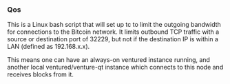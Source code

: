 ### Qos ###

This is a Linux bash script that will set up tc to limit the outgoing bandwidth for connections to the Bitcoin network. It limits outbound TCP traffic with a source or destination port of 32229, but not if the destination IP is within a LAN (defined as 192.168.x.x).

This means one can have an always-on ventured instance running, and another local ventured/venture-qt instance which connects to this node and receives blocks from it.
